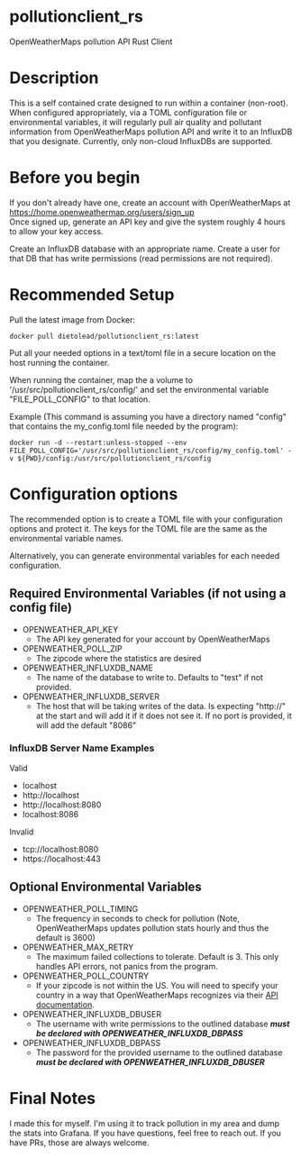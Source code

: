 # pollutionclient_rs
OpenWeatherMaps pollution API Rust Client

# Description
This is a self contained crate designed to run within a container (non-root). When configured appropriately, via a TOML configuration file or environmental variables, it will regularly pull air quality and pollutant information from OpenWeatherMaps pollution API and write it to an InfluxDB that you designate. Currently, only non-cloud InfluxDBs are supported.

# Before you begin
If you don't already have one, create an account with OpenWeatherMaps at https://home.openweathermap.org/users/sign_up <br>
Once signed up, generate an API key and give the system roughly 4 hours to allow your key access.

Create an InfluxDB database with an appropriate name. Create a user for that DB that has write permissions (read permissions are not required).

# Recommended Setup
Pull the latest image from Docker: 
```
docker pull dietolead/pollutionclient_rs:latest
```
Put all your needed options in a text/toml file in a secure location on the host running the container.

When running the container, map the a volume to '/usr/src/pollutionclient_rs/config/<yourconfigfile>' and set the environmental variable "FILE_POLL_CONFIG" to that location.

Example (This command is assuming you have a directory named "config" that contains the my_config.toml file needed by the program):
```
docker run -d --restart:unless-stopped --env FILE_POLL_CONFIG='/usr/src/pollutionclient_rs/config/my_config.toml' -v ${PWD}/config:/usr/src/pollutionclient_rs/config
```

# Configuration options
The recommended option is to create a TOML file with your configuration options and protect it. The keys for the TOML file are the same as the environmental variable names.

Alternatively, you can generate environmental variables for each needed configuration.

## Required Environmental Variables (if not using a config file)
- OPENWEATHER_API_KEY
  - The API key generated for your account by OpenWeatherMaps
- OPENWEATHER_POLL_ZIP
  - The zipcode where the statistics are desired
- OPENWEATHER_INFLUXDB_NAME
  - The name of the database to write to. Defaults to "test" if not provided.
- OPENWEATHER_INFLUXDB_SERVER
  - The host that will be taking writes of the data. Is expecting "http://" at the start and will add it if it does not see it. If no port is provided, it will add the default "8086"
 
### InfluxDB Server Name Examples
 
Valid
- localhost
- http://localhost
- http://localhost:8080
- localhost:8086

Invalid
- tcp://localhost:8080
- https://localhost:443
 
## Optional Environmental Variables
- OPENWEATHER_POLL_TIMING
  - The frequency in seconds to check for pollution (Note, OpenWeatherMaps updates pollution stats hourly and thus the default is 3600)
- OPENWEATHER_MAX_RETRY
  - The maximum failed collections to tolerate. Default is 3. This only handles API errors, not panics from the program.
- OPENWEATHER_POLL_COUNTRY
  - If your zipcode is not within the US. You will need to specify your country in a way that OpenWeatherMaps recognizes via their <a href="https://openweathermap.org/api/geocoding-api">API documentation</a>.
- OPENWEATHER_INFLUXDB_DBUSER
  - The username with write permissions to the outlined database ***must be declared with OPENWEATHER_INFLUXDB_DBPASS***
- OPENWEATHER_INFLUXDB_DBPASS
  - The password for the provided username to the outlined database ***must be declared with OPENWEATHER_INFLUXDB_DBUSER***

# Final Notes
I made this for myself. I'm using it to track pollution in my area and dump the stats into Grafana. If you have questions, feel free to reach out. If you have PRs, those are always welcome.
